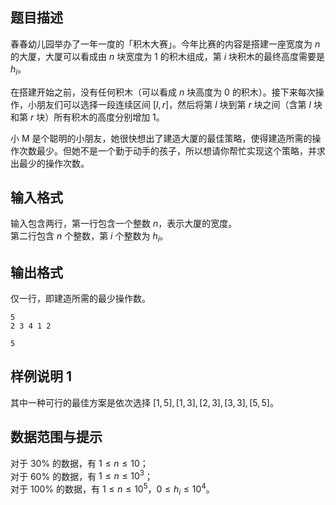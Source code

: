 ## 题目描述

春春幼儿园举办了一年一度的「积木大赛」。今年比赛的内容是搭建一座宽度为 $n$ 的大厦，大厦可以看成由 $n$ 块宽度为 $1$ 的积木组成，第 $i$ 块积木的最终高度需要是 $h_i$。

在搭建开始之前，没有任何积木（可以看成 $n$ 块高度为 $0$ 的积木）。接下来每次操作，小朋友们可以选择一段连续区间 $[l,r]$，然后将第 $l$ 块到第 $r$ 块之间（含第 $l$ 块和第 $r$ 块）所有积木的高度分别增加 $1$。

小 M 是个聪明的小朋友，她很快想出了建造大厦的最佳策略，使得建造所需的操作次数最少。但她不是一个勤于动手的孩子，所以想请你帮忙实现这个策略，并求出最少的操作次数。

## 输入格式

输入包含两行，第一行包含一个整数 $n$，表示大厦的宽度。  
第二行包含 $n$ 个整数，第 $i$ 个整数为 $h_i$。

## 输出格式

仅一行，即建造所需的最少操作数。

```input1
5
2 3 4 1 2
```
```output1
5
```

## 样例说明 1

其中一种可行的最佳方案是依次选择 $[1,5],[1,3],[2,3],[3,3],[5,5]$。

## 数据范围与提示

对于 $30\%$ 的数据，有 $1 \leq n \leq 10$；  
对于 $60\%$ 的数据，有 $1 \leq n \leq 10^3$；  
对于 $100\%$ 的数据，有 $1 \leq n \leq 10^5$，$0 \leq h_i \leq 10^4$。